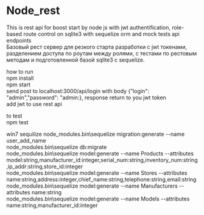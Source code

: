 # Node_rest
This is rest api for boost start by node js with jwt authentification, role-based route control on sqlite3 with sequelize orm and mock tests api endpoints  
Базовый рест сервер для резкого старта разработки с jwt токенами, разделением доступа по роутам между ролями, с тестами по рестовым методам и подготовленной базой sqlite3 c sequelize.  

how to run  
npm install  
npm start  
send post to localhost:3000/api/login  with body {"login": "admin","password": "admin:}, response return to you jwt token  
add jwt to use rest api  

to test  
npm test


win7 sequilize
node_modules\.bin\sequelize migration:generate --name user_add_name  
node_modules\.bin\sequelize db:migrate  
node_modules\.bin\sequelize model:generate --name Products --attributes model:string,manufacturer_id:integer,serial_num:string,inventory_num:string,ip_addr:string,store_id:integer  
node_modules\.bin\sequelize model:generate --name Stores --attributes name:string,address:integer,chief_name:string,telephone:string,email:string  
node_modules\.bin\sequelize model:generate --name Manufacturers --attributes name:string  
node_modules\.bin\sequelize model:generate --name Models --attributes name:string,manufacturer_id:integer  
